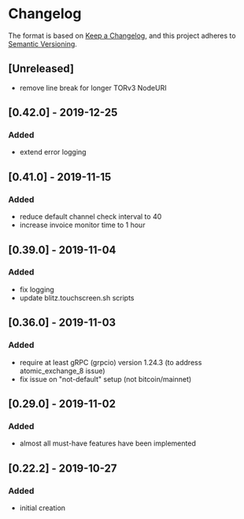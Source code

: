 # Changelog

The format is based on [Keep a Changelog](https://keepachangelog.com/en/1.0.0/),
and this project adheres to [Semantic Versioning](https://semver.org/spec/v2.0.0.html).

## [Unreleased]

- remove line break for longer TORv3 NodeURI


## [0.42.0] - 2019-12-25
### Added
- extend error logging

## [0.41.0] - 2019-11-15
### Added
- reduce default channel check interval to 40
- increase invoice monitor time to 1 hour

## [0.39.0] - 2019-11-04
### Added
- fix logging
- update blitz.touchscreen.sh scripts

## [0.36.0] - 2019-11-03
### Added
- require at least gRPC (grpcio) version 1.24.3 (to address atomic_exchange_8 issue)
- fix issue on "not-default" setup (not bitcoin/mainnet)

## [0.29.0] - 2019-11-02
### Added
- almost all must-have features have been implemented

## [0.22.2] - 2019-10-27
### Added
- initial creation
